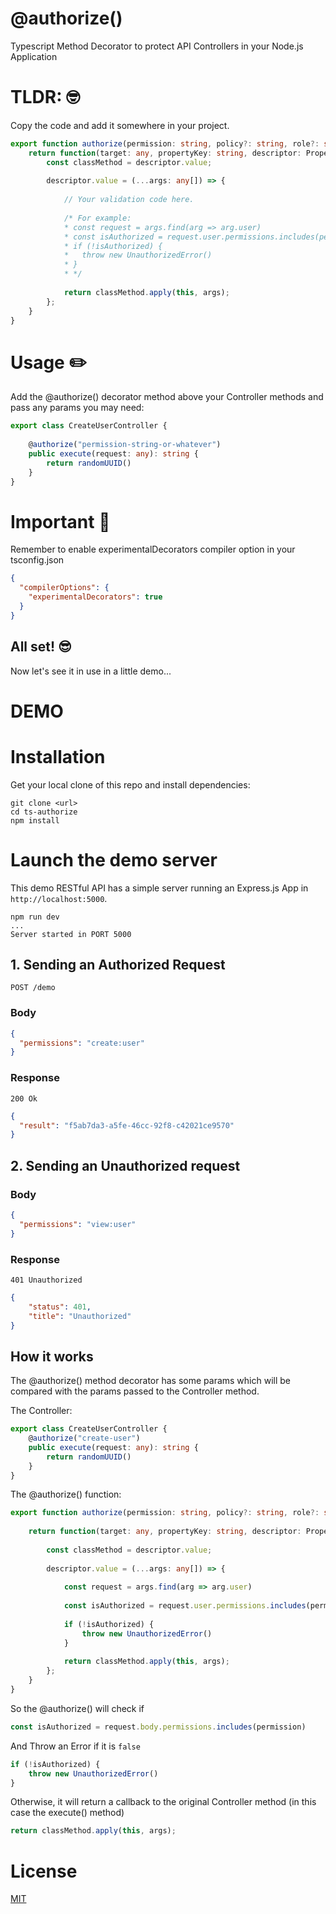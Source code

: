 # @authorize()
Typescript Method Decorator to protect API Controllers in your Node.js Application

# TLDR: 🤓 
Copy the code and add it somewhere in your project.
````ts
export function authorize(permission: string, policy?: string, role?: string) {
    return function(target: any, propertyKey: string, descriptor: PropertyDescriptor) {
        const classMethod = descriptor.value;
        
        descriptor.value = (...args: any[]) => {
            
            // Your validation code here.
                
            /* For example:
            * const request = args.find(arg => arg.user)
            * const isAuthorized = request.user.permissions.includes(permission)
            * if (!isAuthorized) {
            *   throw new UnauthorizedError()
            * }
            * */
            
            return classMethod.apply(this, args);
        };
    }
}
````
# Usage ✏️
Add the @authorize() decorator method above your Controller methods and pass any params you may need:
````ts
export class CreateUserController {
    
    @authorize("permission-string-or-whatever")
    public execute(request: any): string {
        return randomUUID()
    }
}
````

# Important 🚨
Remember to enable experimentalDecorators compiler option in your tsconfig.json
````json
{
  "compilerOptions": {
    "experimentalDecorators": true
  }
}
````
## All set! 😎

Now let's see it in use in a little demo...

# DEMO

# Installation
Get your local clone of this repo and install dependencies:

````
git clone <url>
cd ts-authorize
npm install
````

# Launch the demo server
This demo RESTful API has a simple server running an Express.js App in `http://localhost:5000`.

````
npm run dev
...
Server started in PORT 5000
````

## 1. Sending an Authorized Request

```POST /demo```

### Body

````json
{
  "permissions": "create:user"
}
````
### Response

```200 Ok```

````json
{
  "result": "f5ab7da3-a5fe-46cc-92f8-c42021ce9570"
}
````

## 2. Sending an Unauthorized request

### Body

````json
{
  "permissions": "view:user"
}
````

### Response

```401 Unauthorized```

````json
{
    "status": 401,
    "title": "Unauthorized"
}
````


## How it works
The  @authorize() method decorator has some params which will be compared with the params passed to the Controller method.

The Controller:

````ts
export class CreateUserController {
    @authorize("create-user")
    public execute(request: any): string {
        return randomUUID()
    }
}
````
The @authorize() function:

````ts
export function authorize(permission: string, policy?: string, role?: string) {
    
    return function(target: any, propertyKey: string, descriptor: PropertyDescriptor) {
        
        const classMethod = descriptor.value;
        
        descriptor.value = (...args: any[]) => {
            
            const request = args.find(arg => arg.user)
            
            const isAuthorized = request.user.permissions.includes(permission)
            
            if (!isAuthorized) {
                throw new UnauthorizedError()
            }
            
            return classMethod.apply(this, args);
        };
    }
}
````

So the @authorize() will check if

````ts
const isAuthorized = request.body.permissions.includes(permission)
````
And Throw an Error if it is `false`
````ts
if (!isAuthorized) {
    throw new UnauthorizedError()
}
````
Otherwise, it will  return a callback to the original Controller method (in this case the execute() method)
````ts
return classMethod.apply(this, args);
````

# License
[MIT](LICENSE.md)